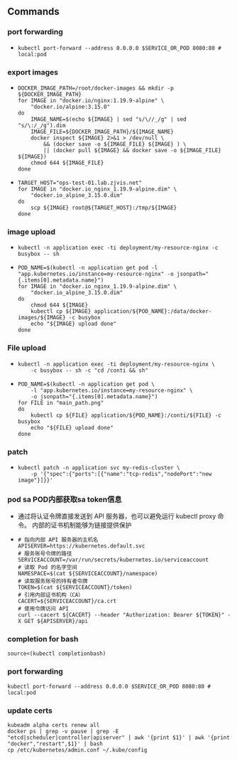 ## Commands

### port forwarding 

* ```shell
  kubectl port-forward --address 0.0.0.0 $SERVICE_OR_POD 8080:80 # local:pod
  ```

### export images
* ```shell
  DOCKER_IMAGE_PATH=/root/docker-images && mkdir -p ${DOCKER_IMAGE_PATH}
  for IMAGE in "docker.io/nginx:1.19.9-alpine" \
      "docker.io/alpine:3.15.0"
  do 
      IMAGE_NAME=$(echo ${IMAGE} | sed "s/\//_/g" | sed "s/\:/_/g").dim
      IMAGE_FILE=${DOCKER_IMAGE_PATH}/${IMAGE_NAME}
      docker inspect ${IMAGE} 2>&1 > /dev/null \
          && (docker save -o ${IMAGE_FILE} ${IMAGE} ) \
          || (docker pull ${IMAGE} && docker save -o ${IMAGE_FILE} ${IMAGE})
      chmod 644 ${IMAGE_FILE}
  done
  ```
* ```shell
  TARGET_HOST="ops-test-01.lab.zjvis.net"
  for IMAGE in "docker.io_nginx_1.19.9-alpine.dim" \
      "docker.io_alpine_3.15.0.dim"
  do
      scp ${IMAGE} root@${TARGET_HOST}:/tmp/${IMAGE}
  done
  ```
  
### image upload
* ```shell
  kubectl -n application exec -ti deployment/my-resource-nginx -c busybox -- sh
  ```
* ```shell
  POD_NAME=$(kubectl -n application get pod -l "app.kubernetes.io/instance=my-resource-nginx" -o jsonpath="{.items[0].metadata.name}")
  for IMAGE in "docker.io_nginx_1.19.9-alpine.dim" \
      "docker.io_alpine_3.15.0.dim"
  do
      chmod 644 ${IMAGE}
      kubectl cp ${IMAGE} application/${POD_NAME}:/data/docker-images/${IMAGE} -c busybox
      echo "${IMAGE} upload done"
  done 
  ```
  
### File upload
* ```shell
  kubectl -n application exec -ti deployment/my-resource-nginx \
      -c busybox -- sh -c "cd /conti && sh"
  ```
* ```shell
  POD_NAME=$(kubectl -n application get pod \
      -l "app.kubernetes.io/instance=my-resource-nginx" \
      -o jsonpath="{.items[0].metadata.name}")
  for FILE in "main_path.png"
  do
      kubectl cp ${FILE} application/${POD_NAME}:/conti/${FILE} -c busybox
      echo "${FILE} upload done"
  done 
  ```
### patch
* ```shell
  kubectl patch -n application svc my-redis-cluster \ 
      -p '{"spec":{"ports":[{"name":"tcp-redis","nodePort":"new image"}]}}'
  ```

### pod sa POD内部获取sa token信息

* 通过将认证令牌直接发送到 API 服务器，也可以避免运行 kubectl proxy 命令。 内部的证书机制能够为链接提供保护
* ```shell
  # 指向内部 API 服务器的主机名
  APISERVER=https://kubernetes.default.svc
  # 服务账号令牌的路径
  SERVICEACCOUNT=/var/run/secrets/kubernetes.io/serviceaccount
  # 读取 Pod 的名字空间
  NAMESPACE=$(cat ${SERVICEACCOUNT}/namespace)
  # 读取服务账号的持有者令牌
  TOKEN=$(cat ${SERVICEACCOUNT}/token)
  # 引用内部证书机构（CA）
  CACERT=${SERVICEACCOUNT}/ca.crt
  # 使用令牌访问 API
  curl --cacert ${CACERT} --header "Authorization: Bearer ${TOKEN}" -X GET ${APISERVER}/api
  ```


### completion for bash

```shell
source<(kubectl completionbash)
```

### port forwarding

```shell
kubectl port-forward --address 0.0.0.0 $SERVICE_OR_POD 8080:80 # local:pod
```

### update certs

```shell
kubeadm alpha certs renew all
docker ps | grep -v pause | grep -E "etcd|scheduler|controller|apiserver" | awk '{print $1}' | awk '{print "docker","restart",$1}' | bash
cp /etc/kubernetes/admin.conf ~/.kube/config
```